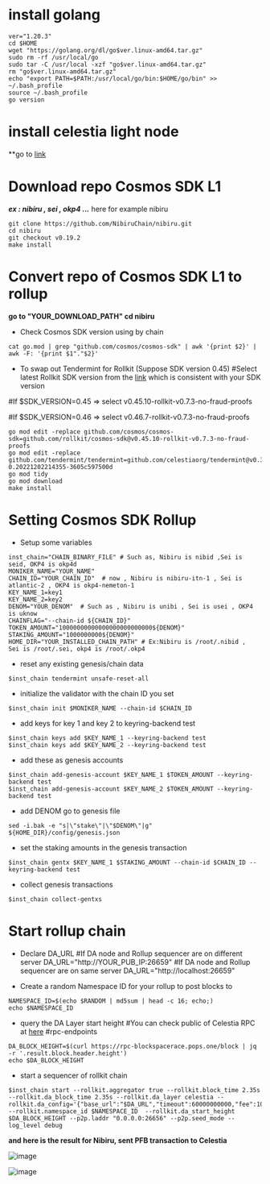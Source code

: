 # install golang
```
ver="1.20.3"
cd $HOME
wget "https://golang.org/dl/go$ver.linux-amd64.tar.gz"
sudo rm -rf /usr/local/go
sudo tar -C /usr/local -xzf "go$ver.linux-amd64.tar.gz"
rm "go$ver.linux-amd64.tar.gz"
echo "export PATH=$PATH:/usr/local/go/bin:$HOME/go/bin" >> ~/.bash_profile
source ~/.bash_profile
go version
```
# install celestia light node 

**go to [link](https://docs.celestia.org/nodes/light-node/)

# Download repo Cosmos SDK L1

 ***ex : nibiru , sei , okp4 ...***
 here for example nibiru
 ```
git clone https://github.com/NibiruChain/nibiru.git
cd nibiru
git checkout v0.19.2
make install
```
 
# Convert repo of Cosmos SDK L1 to rollup
**go to "YOUR_DOWNLOAD_PATH"
cd nibiru**

- Check Cosmos SDK version using by chain
```
cat go.mod | grep "github.com/cosmos/cosmos-sdk" | awk '{print $2}' | awk -F: '{print $1"."$2}'
```
- To swap out Tendermint for Rollkit (Suppose SDK version 0.45)
#Select latest Rollkit SDK version from the [link](https://github.com/rollkit/cosmos-sdk/tags) which is consistent with your SDK version

#If $SDK_VERSION=0.45 => select v0.45.10-rollkit-v0.7.3-no-fraud-proofs

#If $SDK_VERSION=0.46 => select v0.46.7-rollkit-v0.7.3-no-fraud-proofs

```
go mod edit -replace github.com/cosmos/cosmos-sdk=github.com/rollkit/cosmos-sdk@v0.45.10-rollkit-v0.7.3-no-fraud-proofs
go mod edit -replace github.com/tendermint/tendermint=github.com/celestiaorg/tendermint@v0.34.22-0.20221202214355-3605c597500d
go mod tidy
go mod download
make install
```

# Setting Cosmos SDK Rollup
- Setup some variables
```
inst_chain="CHAIN_BINARY_FILE" # Such as, Nibiru is nibid ,Sei is seid, OKP4 is okp4d
MONIKER_NAME="YOUR_NAME"
CHAIN_ID="YOUR_CHAIN_ID"  # now , Nibiru is nibiru-itn-1 , Sei is atlantic-2 , OKP4 is okp4-nemeton-1
KEY_NAME_1=key1
KEY_NAME_2=key2
DENOM="YOUR_DENOM"  # Such as , Nibiru is unibi , Sei is usei , OKP4 is uknow
CHAINFLAG="--chain-id ${CHAIN_ID}"
TOKEN_AMOUNT="10000000000000000000000000${DENOM}"
STAKING_AMOUNT="1000000000${DENOM}"
HOME_DIR="YOUR_INSTALLED_CHAIN_PATH" # Ex:Nibiru is /root/.nibid ,  Sei is /root/.sei, okp4 is /root/.okp4
```
- reset any existing genesis/chain data
```
$inst_chain tendermint unsafe-reset-all
```
- initialize the validator with the chain ID you set
```
$inst_chain init $MONIKER_NAME --chain-id $CHAIN_ID
```
-  add keys for key 1 and key 2 to keyring-backend test
```
$inst_chain keys add $KEY_NAME_1 --keyring-backend test
$inst_chain keys add $KEY_NAME_2 --keyring-backend test
```
- add these as genesis accounts
```
$inst_chain add-genesis-account $KEY_NAME_1 $TOKEN_AMOUNT --keyring-backend test
$inst_chain add-genesis-account $KEY_NAME_2 $TOKEN_AMOUNT --keyring-backend test
```
- add DENOM go to genesis file
```
sed -i.bak -e "s|\"stake\"|\"$DENOM\"|g" ${HOME_DIR}/config/genesis.json
```
- set the staking amounts in the genesis transaction
```
$inst_chain gentx $KEY_NAME_1 $STAKING_AMOUNT --chain-id $CHAIN_ID --keyring-backend test
```
- collect genesis transactions
```
$inst_chain collect-gentxs
```
# Start rollup chain
-  Declare DA_URL
  #If DA node and Rollup sequencer are on different server
DA_URL="http://YOUR_PUB_IP:26659"
  #If DA node and Rollup sequencer are on same server
DA_URL="http://localhost:26659"

- Create a random Namespace ID for your rollup to post blocks to
```
NAMESPACE_ID=$(echo $RANDOM | md5sum | head -c 16; echo;)
echo $NAMESPACE_ID 
```
- query the DA Layer start height
#You can check public of Celestia RPC at [here](https://docs.celestia.org/nodes/blockspace-race/) #rpc-endpoints
```
DA_BLOCK_HEIGHT=$(curl https://rpc-blockspacerace.pops.one/block | jq -r '.result.block.header.height')
echo $DA_BLOCK_HEIGHT
```
- start a sequencer of rollkit chain
```
$inst_chain start --rollkit.aggregator true --rollkit.block_time 2.35s --rollkit.da_block_time 2.35s --rollkit.da_layer celestia --rollkit.da_config='{"base_url":"$DA_URL","timeout":60000000000,"fee":100,"gas_limit":100000}' --rollkit.namespace_id $NAMESPACE_ID  --rollkit.da_start_height $DA_BLOCK_HEIGHT --p2p.laddr "0.0.0.0:26656" --p2p.seed_mode --log_level debug
```
**and here is the result for Nibiru, sent PFB transaction to Celestia**

![image](https://user-images.githubusercontent.com/110772351/236657219-4e4e3cf9-8655-4a57-9d13-ba97e0d706c6.png)

![image](https://user-images.githubusercontent.com/110772351/236657255-f50f5a9f-1990-4999-9980-e8fd77381f9a.png)
